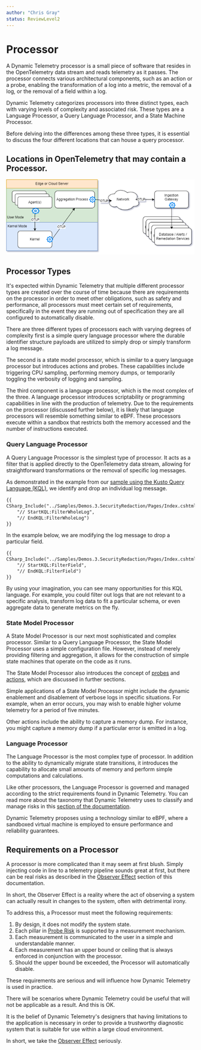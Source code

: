 ```yaml
---
author: "Chris Gray"
status: ReviewLevel2
---
```


# Processor

A Dynamic Telemetry processor is a small piece of software that resides
in the OpenTelemetry data stream and reads telemetry as it passes. The
processor connects various architectural components, such as an action
or a probe, enabling the transformation of a log into a metric, the
removal of a log, or the removal of a field within a log.

Dynamic Telemetry categorizes processors into three distinct types, each
with varying levels of complexity and associated risk. These types are a
Language Processor, a Query Language Processor, and a State Machine
Processor.

Before delving into the differences among these three types, it is
essential to discuss the four different locations that can house a query
processor.

## Locations in OpenTelemetry that may contain a Processor.

![](../orig_media/Architecture.Boxes.Yes.DynamicTelemetry.drawio.png)


## Processor Types

It\'s expected within Dynamic Telemetry that multiple different
processor types are created over the course of time because there are
requirements on the processor in order to meet other obligations, such
as safety and performance, all processors must meet certain set of
requirements, specifically in the event they are running out of
specification they are all configured to automatically disable.

There are three different types of processors each with varying degrees
of complexity first is a simple query language processor where the
durable identifier structure payloads are utilized to simply drop or
simply transform a log message.


The second is a state model processor, which is similar to a query
language processor but introduces actions and probes. These capabilities
include triggering CPU sampling, performing memory dumps, or temporarily
toggling the verbosity of logging and sampling.

The third component is a language processor, which is the most complex
of the three. A language processor introduces scriptability or
programming capabilities in line with the production of telemetry. Due
to the requirements on the processor (discussed further below), it is
likely that language processors will resemble something similar to eBPF.
These processors execute within a sandbox that restricts both the memory
accessed and the number of instructions executed.

### Query Language Processor

A Query Language Processor is the simplest type of processor. It acts as a filter that is applied directly to the OpenTelemetry data stream, allowing for straightforward transformations or the removal of specific log messages.

As demonstrated in the example from our [sample using the Kusto Query Language (KQL)](./Demos.HighLevel.Overview.md), we identify and drop an individual log message.

``` cdocs_include
{{ CSharp_Include("../Samples/Demos.3.SecurityRedaction/Pages/Index.cshtml.cs",
    "// StartKQL:FilterWholeLog",
    "// EndKQL:FilterWholeLog")
}}
```

In the example below, we are modifying the log message to drop a particular field.

``` cdocs_include
{{ CSharp_Include("../Samples/Demos.3.SecurityRedaction/Pages/Index.cshtml.cs",
    "// StartKQL:FilterField",
    "// EndKQL:FilterField")
}}
```

By using your imagination, you can see many opportunities for this KQL language. For example, you could filter out logs that are not relevant to a specific analysis, transform log data to fit a particular schema, or even aggregate data to generate metrics on the fly.


### State Model Processor

A State Model Processor is our next most sophisticated and complex processor. Similar to a Query Language Processor, the State Model Processor uses a simple configuration file. However, instead of merely providing filtering and aggregation, it allows for the construction of simple state machines that operate on the code as it runs.

The State Model Processor also introduces the concept of [probes](./Architecture.Probes.Overview.document.md) and [actions](./PositionPaper.Actions.document.md), which are discussed in further sections.

Simple applications of a State Model Processor might include the dynamic enablement and disablement of verbose logs in specific situations. For example, when an error occurs, you may wish to enable higher volume telemetry for a period of five minutes.

Other actions include the ability to capture a memory dump. For instance, you might capture a memory dump if a particular error is emitted in a log.

### Language Processor

The Language Processor is the most complex type of processor. In addition to the ability to dynamically migrate state transitions, it introduces the capability to allocate small amounts of memory and perform simple computations and calculations.

Like other processors, the Language Processor is governed and managed according to the strict requirements found in Dynamic Telemetry. You can read more about the taxonomy that Dynamic Telemetry uses to classify and manage risks in this [section of the documentation](./PositionPaper.ProbeRiskLevels.document.md).

Dynamic Telemetry proposes using a technology similar to eBPF, where a sandboxed virtual machine is employed to ensure performance and reliability guarantees.

## Requirements on a Processor

A processor is more complicated than it may seem at first blush. Simply injecting code in line to a telemetry pipeline sounds great at first, but there can be real risks as described in the [Observer Effect](./PositionPaper.ObserverEffect.document.md) section of this documentation.

In short, the Observer Effect is a reality where the act of observing a system can actually result in changes to the system, often with detrimental irony.

To address this, a Processor must meet the following requirements:

1. By design, it does not modify the system state.
2. Each pillar in [Probe Risk](./Architecture.Probes.Overview.document.md) is supported by a measurement mechanism.
3. Each measurement is communicated to the user in a simple and understandable manner.
4. Each measurement has an upper bound or ceiling that is always enforced in conjunction with the processor.
5. Should the upper bound be exceeded, the Processor will automatically disable.

These requirements are serious and will influence how Dynamic Telemetry is used in practice.

There will be scenarios where Dynamic Telemetry could be useful that will not be applicable as a result. And this is OK.

It is the belief of Dynamic Telemetry's designers that having limitations to the application is necessary in order to provide a trustworthy diagnostic system that is suitable for use within a large cloud environment.

In short, we take the [Observer Effect](./PositionPaper.ObserverEffect.document.md) seriously.
